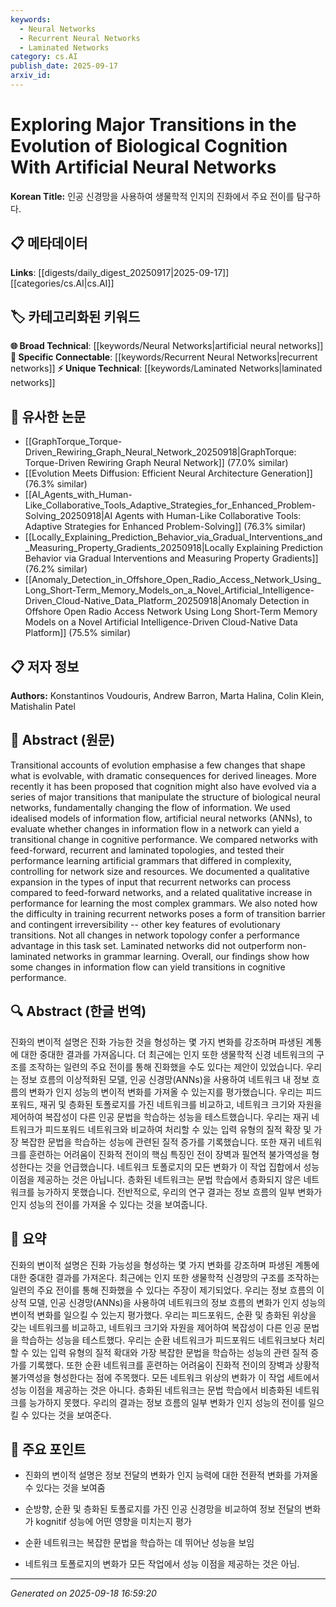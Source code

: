 ```yaml
---
keywords:
  - Neural Networks
  - Recurrent Neural Networks
  - Laminated Networks
category: cs.AI
publish_date: 2025-09-17
arxiv_id:
---
```


<!-- KEYWORD_LINKING_METADATA:
{
  "processed_timestamp": "2025-09-22 22:54:59.234212",
  "vocabulary_version": "1.0",
  "selected_keywords": [
    "Neural Networks",
    "Recurrent Neural Networks",
    "Laminated Networks"
  ],
  "rejected_keywords": [
    "Information Flow"
  ],
  "similarity_scores": {
    "Neural Networks": 0.85,
    "Recurrent Neural Networks": 0.78,
    "Laminated Networks": 0.65
  },
  "extraction_method": "AI_prompt_based",
  "budget_applied": true
}
-->


# Exploring Major Transitions in the Evolution of Biological Cognition With Artificial Neural Networks

**Korean Title:** 인공 신경망을 사용하여 생물학적 인지의 진화에서 주요 전이를 탐구하다.

## 📋 메타데이터

**Links**: [[digests/daily_digest_20250917|2025-09-17]]        [[categories/cs.AI|cs.AI]]

## 🏷️ 카테고리화된 키워드
**🌐 Broad Technical**: [[keywords/Neural Networks|artificial neural networks]]
**🔗 Specific Connectable**: [[keywords/Recurrent Neural Networks|recurrent networks]]
**⚡ Unique Technical**: [[keywords/Laminated Networks|laminated networks]]

## 🔗 유사한 논문
- [[GraphTorque_Torque-Driven_Rewiring_Graph_Neural_Network_20250918|GraphTorque: Torque-Driven Rewiring Graph Neural Network]] (77.0% similar)
- [[Evolution Meets Diffusion: Efficient Neural Architecture Generation]] (76.3% similar)
- [[AI_Agents_with_Human-Like_Collaborative_Tools_Adaptive_Strategies_for_Enhanced_Problem-Solving_20250918|AI Agents with Human-Like Collaborative Tools: Adaptive Strategies for Enhanced Problem-Solving]] (76.3% similar)
- [[Locally_Explaining_Prediction_Behavior_via_Gradual_Interventions_and_Measuring_Property_Gradients_20250918|Locally Explaining Prediction Behavior via Gradual Interventions and Measuring Property Gradients]] (76.2% similar)
- [[Anomaly_Detection_in_Offshore_Open_Radio_Access_Network_Using_Long_Short-Term_Memory_Models_on_a_Novel_Artificial_Intelligence-Driven_Cloud-Native_Data_Platform_20250918|Anomaly Detection in Offshore Open Radio Access Network Using Long Short-Term Memory Models on a Novel Artificial Intelligence-Driven Cloud-Native Data Platform]] (75.5% similar)

## 📋 저자 정보

**Authors:** Konstantinos Voudouris, Andrew Barron, Marta Halina, Colin Klein, Matishalin Patel

## 📄 Abstract (원문)

Transitional accounts of evolution emphasise a few changes that shape what is
evolvable, with dramatic consequences for derived lineages. More recently it
has been proposed that cognition might also have evolved via a series of major
transitions that manipulate the structure of biological neural networks,
fundamentally changing the flow of information. We used idealised models of
information flow, artificial neural networks (ANNs), to evaluate whether
changes in information flow in a network can yield a transitional change in
cognitive performance. We compared networks with feed-forward, recurrent and
laminated topologies, and tested their performance learning artificial grammars
that differed in complexity, controlling for network size and resources. We
documented a qualitative expansion in the types of input that recurrent
networks can process compared to feed-forward networks, and a related
qualitative increase in performance for learning the most complex grammars. We
also noted how the difficulty in training recurrent networks poses a form of
transition barrier and contingent irreversibility -- other key features of
evolutionary transitions. Not all changes in network topology confer a
performance advantage in this task set. Laminated networks did not outperform
non-laminated networks in grammar learning. Overall, our findings show how some
changes in information flow can yield transitions in cognitive performance.

## 🔍 Abstract (한글 번역)

진화의 변이적 설명은 진화 가능한 것을 형성하는 몇 가지 변화를 강조하며 파생된 계통에 대한 중대한 결과를 가져옵니다. 더 최근에는 인지 또한 생물학적 신경 네트워크의 구조를 조작하는 일련의 주요 전이를 통해 진화했을 수도 있다는 제안이 있었습니다. 우리는 정보 흐름의 이상적화된 모델, 인공 신경망(ANNs)을 사용하여 네트워크 내 정보 흐름의 변화가 인지 성능의 변이적 변화를 가져올 수 있는지를 평가했습니다. 우리는 피드포워드, 재귀 및 층화된 토폴로지를 가진 네트워크를 비교하고, 네트워크 크기와 자원을 제어하여 복잡성이 다른 인공 문법을 학습하는 성능을 테스트했습니다. 우리는 재귀 네트워크가 피드포워드 네트워크와 비교하여 처리할 수 있는 입력 유형의 질적 확장 및 가장 복잡한 문법을 학습하는 성능에 관련된 질적 증가를 기록했습니다. 또한 재귀 네트워크를 훈련하는 어려움이 진화적 전이의 핵심 특징인 전이 장벽과 필연적 불가역성을 형성한다는 것을 언급했습니다. 네트워크 토폴로지의 모든 변화가 이 작업 집합에서 성능 이점을 제공하는 것은 아닙니다. 층화된 네트워크는 문법 학습에서 층화되지 않은 네트워크를 능가하지 못했습니다. 전반적으로, 우리의 연구 결과는 정보 흐름의 일부 변화가 인지 성능의 전이를 가져올 수 있다는 것을 보여줍니다.

## 📝 요약

진화의 변이적 설명은 진화 가능성을 형성하는 몇 가지 변화를 강조하며 파생된 계통에 대한 중대한 결과를 가져온다. 최근에는 인지 또한 생물학적 신경망의 구조를 조작하는 일련의 주요 전이를 통해 진화했을 수 있다는 주장이 제기되었다. 우리는 정보 흐름의 이상적 모델, 인공 신경망(ANNs)을 사용하여 네트워크의 정보 흐름의 변화가 인지 성능의 변이적 변화를 일으킬 수 있는지 평가했다. 우리는 피드포워드, 순환 및 층화된 위상을 갖는 네트워크를 비교하고, 네트워크 크기와 자원을 제어하여 복잡성이 다른 인공 문법을 학습하는 성능을 테스트했다. 우리는 순환 네트워크가 피드포워드 네트워크보다 처리할 수 있는 입력 유형의 질적 확대와 가장 복잡한 문법을 학습하는 성능의 관련 질적 증가를 기록했다. 또한 순환 네트워크를 훈련하는 어려움이 진화적 전이의 장벽과 상황적 불가역성을 형성한다는 점에 주목했다. 모든 네트워크 위상의 변화가 이 작업 세트에서 성능 이점을 제공하는 것은 아니다. 층화된 네트워크는 문법 학습에서 비층화된 네트워크를 능가하지 못했다. 우리의 결과는 정보 흐름의 일부 변화가 인지 성능의 전이를 일으킬 수 있다는 것을 보여준다.

## 🎯 주요 포인트

- 진화의 변이적 설명은 정보 전달의 변화가 인지 능력에 대한 전환적 변화를 가져올 수 있다는 것을 보여줌

- 순방향, 순환 및 층화된 토폴로지를 가진 인공 신경망을 비교하여 정보 전달의 변화가 kognitif 성능에 어떤 영향을 미치는지 평가

- 순환 네트워크는 복잡한 문법을 학습하는 데 뛰어난 성능을 보임

- 네트워크 토폴로지의 변화가 모든 작업에서 성능 이점을 제공하는 것은 아님.

---

*Generated on 2025-09-18 16:59:20*